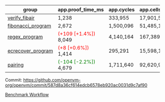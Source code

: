 | group | app.proof_time_ms | app.cycles | app.cells_used | leaf.proof_time_ms | leaf.cycles | leaf.cells_used |
| -- | -- | -- | -- | -- | -- | -- |
| [verify_fibair](https://github.com/openvm-org/openvm/blob/benchmark-results/benchmarks-pr/1478/verify_fibair-587d8a36cf614edcb6578eb920ac0031d9c7af90.md) | 1,238 |  333,955 |  17,901,532 |- | - | - |
| [fibonacci_program](https://github.com/openvm-org/openvm/blob/benchmark-results/benchmarks-pr/1478/fibonacci-587d8a36cf614edcb6578eb920ac0031d9c7af90.md) | 2,672 |  1,500,096 |  51,485,167 |- | - | - |
| [regex_program](https://github.com/openvm-org/openvm/blob/benchmark-results/benchmarks-pr/1478/regex-587d8a36cf614edcb6578eb920ac0031d9c7af90.md) |<span style='color: red'>(+109 [+1.4%])</span> 8,049 |  4,140,164 |  167,389,450 |- | - | - |
| [ecrecover_program](https://github.com/openvm-org/openvm/blob/benchmark-results/benchmarks-pr/1478/ecrecover-587d8a36cf614edcb6578eb920ac0031d9c7af90.md) |<span style='color: red'>(+8 [+0.6%])</span> 1,414 |  295,291 |  15,598,160 |- | - | - |
| [pairing](https://github.com/openvm-org/openvm/blob/benchmark-results/benchmarks-pr/1478/pairing-587d8a36cf614edcb6578eb920ac0031d9c7af90.md) |<span style='color: green'>(-104 [-2.2%])</span> 4,679 |  1,711,640 |  92,620,923 |- | - | - |


Commit: https://github.com/openvm-org/openvm/commit/587d8a36cf614edcb6578eb920ac0031d9c7af90

[Benchmark Workflow](https://github.com/openvm-org/openvm/actions/runs/13933310786)
